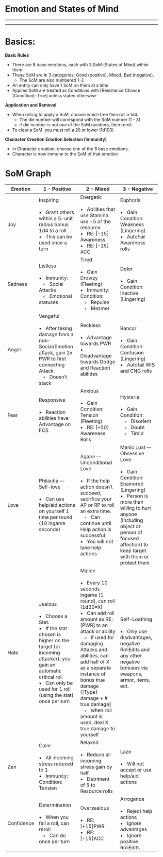 # Emotion and States of Mind
________________________________________
________________________________________

# Basics:
**Basic Rules**
- There are 8 base emotions, each with 3 SoM (States of Mind) within them.
- These SoM are in 3 categories: Good (positive), Mixed, Bad (negative).
	- The SoM are also numbered 1-3
- An entity can only have 1 SoM on them at a time
- Applied SoM are treated as Conditions with \[Resistance Chance (Condition): True] unless stated otherwise

**Application and Removal**
- When rolling to apply a SoM, choose which tree then roll a 1d4.
	- The die number will correspond with the SoM number (1 - 3)
	- if die number is not one of the SoM numbers, then reroll.
- To clear a SoM, you must roll a 20 or lower (1d100)

**Character Creation Emotion Selection (Immunity)**
- In Character creation, choose one of the 8 base emotions.
- Character is now immune to the SoM of that emotion

# **SoM Graph**

| Emotion | 1 - Positive | 2 - Mixed | 3 - Negative |
| ---- | ---- | ---- | ---- |
| Joy | Inspiring<br><br>•   Grant others within a 5-unit radius bonus 1d4 to a roll<br>•   This can be used once a turn | Energetic<br><br>•   Abilities that use Stamina use -5 of the resource<br>•   RE: \[-15] Awareness<br>•   RE: \[-15] ACC | Euphoria<br><br>•   Gain Condition: Weakness (Lingering)<br>•   AutoFail Awareness rolls |
| Sadness | Listless<br><br>•   Immunity:<br>   ◦   Social Attacks<br>   ◦   Emotional statuses | Tired<br><br>•   Gain Drowzy (Fleeting)<br>•   Immunity: Condition:<br>   ◦   Repulse<br>   ◦   Mezmer | Dolor<br><br>•   Gain Condition: Inactive (Lingering) |
| Anger | Vengeful<br><br>•   After taking damage from a non-Social/Emotion attack, gain 2x PWR to first connecting Attack<br>   ◦   Doesn’t stack | Reckless<br><br>•   Advantage towards PWR<br>•   Disadvantage towards Dodge and Reaction abilities | Rancor<br><br>•   Gain Condition: Confusion (Lingering)<br>•   Autofail WIS and CNG rolls |
| Fear | Responsive<br><br>•   Reaction abilities have Advantage on FCS | Anxious<br><br>•   Gain Condition: Tension (Fleeting)<br>•   RE: \[+50] Awareness Rolls | Hysteria<br><br>•   Gain Condition:<br>   ◦   Disorient<br>   ◦   Doubt<br>   ◦   Timid |
| Love | Philautia — Self-love<br><br>•   Can use help/aid actions on yourself 1 time per round (10 ingame seconds) | Agape — Unconditional Love<br><br>•   If the help action doesn’t succeed, sacrifice your AP or RP to roll an extra time.<br>   ◦   Can continue until Help action is successful<br>•   You will not take help actions | Manic Lust — Obsessive Love<br><br>•   Gain Condition: Enamored (Lingering)<br>•   Person is more than willing to hurt anyone (including object or person of focused affection) to keep target with them or protect them |
| Hate | Jealous<br><br>•   Choose a Stat.<br>•   If the stat chosen is higher on the target (or incoming attacker), you gain an automatic critical roll<br>•   Can only be used for 1 roll (using the stat) once per turn | Malice<br><br>•   Every 10 seconds ingame (1 round), can roll \[1d20=X]<br>•   Can add roll amount as RE: \[PWR] to an attack or ability<br>   ◦   if used for damaging Attacks and abilities, can add half of X as a separate instance of bonus true damage \[\[Type] damage + # true damage]<br>   ◦   when roll amount is used, deal X true damage to yourself | Self-Loathing<br><br>•   Only use disdvantages, negative RollEdits and any other negative bonuses via weapons, armor, items, ect. |
| Zen | Calm<br><br>•   All incoming stress reduced to 1<br>•   Immunity: Condition: Tension | Relaxed<br><br>•   Reduce all incoming stress gain by half<br>•   Detriment of 5 to Resource rolls | Laze<br><br>•   Will not accept or use help/aid actions |
| Confidence | Determination<br><br>•   When you fail a roll, can reroll<br>   ◦   Can do once per turn | Overzealous<br><br>•   RE: \[+15]PWR<br>•   RE: \[-15]ACC | Arrogance<br><br>•   Reject help actions<br>•   Ignore advantages<br>•   Ignore positive RollEdits |

